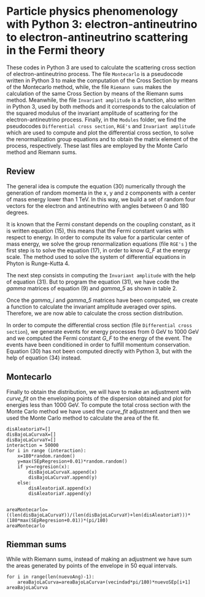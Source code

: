 # Particle physics phenomenology with Python 3: electron-antineutrino to electron-antineutrino scattering in the Fermi theory
These codes in Python 3 are used to calculate the scattering cross section of electron-antineutrino process. The file
`Montecarlo`  is a pseudocode written in Python 3 to make the computation of the Cross Section by means of the Montecarlo method, while, the file `Riemann sums` makes the calculation of the same Cross Section by means of the Riemann sums method. Meanwhile, the file `Invariant amplitude` is a function, also written in Python 3, used by both methods and it corresponds to the calculation of the squared modulus of the invariant amplitude of scattering for the electron-antineutrino process. Finally, in the `Modules` 
folder, we find the pseudocodes `Differential cross section`, `RGE's` and `Invariant amplitude`  which are used to compute and plot the differential cross section, to solve the renormalization group equations and to obtain the matrix element of the process, respectively. These last files are employed by the Monte Carlo method and Riemann sums.
## Review
The general idea is compute the equation (30) numerically through the generation of random momenta in the x, y and z components with a center of mass energy lower than 1 TeV. In this way, we build a set of random four vectors for the electron and antineutrino with angles between 0 and 180 degrees.

It is known that the Fermi constant depends on the coupling constant, as it is written equation (15), this means that the Fermi constant varies with respect to energy. In order to compute its value for a particular center of mass energy, we solve the group renormalization equations (file `RGE's` ) the first step is to solve the equation (17), in order to know *G_F* at the energy scale. The method used to solve the system of differential equations in Phyton is Runge-Kutta 4.

The next step consists in computing the `Invariant amplitude`  with the help of equation (31). But to program the equation (31), we have code the *gamma* matrices of equation (9) and *gamma_5* as shown in table 2.

Once the *gamma_i* and *gamma_5* matrices have been computed, we create a function to calculate the invariant amplitude averaged over spins. Therefore, we are now able to calculate the cross section distribution.

In order to compute the differential cross section (file `Differential cross 
section`), we generate events for energy processes from 0 GeV to 1000 GeV and we computed the Fermi constant  *G_F* to the energy of the event. The events have been conditioned in order to fulfill momentum conservation. Equation (30) has not been computed directly with Python 3, but with the help of equation (34) instead.


## Montecarlo

Finally to obtain the distribution, we will have to make an adjustment with *curve_fit* on the enveloping points of the dispersion obtained and plot for energies less than 1000 GeV. To compute the total cross section with the Monte Carlo method we have used the *curve_fit* adjustment and then we used the Monte Carlo method to calculate the area of the fit.


```disAleatoriaX=[]
disAleatoriaY=[] 
disBajoLaCurvaX=[]
disBajoLaCurvaY=[]
interaction = 50000
for i in range (interaction):
    x=180*random.random()
    y=max(SEpRegresion+0.01)*random.random()
    if y<=regresion(x):
        disBajoLaCurvaX.append(x)
        disBajoLaCurvaY.append(y)
    else:
        disAleatoriaX.append(x)
        disAleatoriaY.append(y)


areaMontecarlo=((len(disBajoLaCurvaY))/(len(disBajoLaCurvaY)+len(disAleatoriaY)))*(180*max(SEpRegresion+0.01))*(pi/180)
areaMontecarlo
```


## Riemman sums
While with Riemann sums, instead of making an adjustment  we have sum the areas generated by points of the envelope in 50 equal intervals. 

```areaBajoLaCurva=0
for i in range(len(nuevoAng)-1):
    areaBajoLaCurva=areaBajoLaCurva+(vecindad*pi/180)*nuevoSEp[i+1]
areaBajoLaCurva
```


